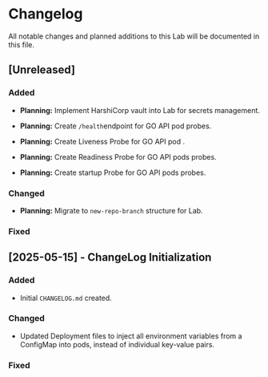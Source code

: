 # Changelog

All notable changes and planned additions to this Lab will be documented in this file.

## [Unreleased]

### Added
-   **Planning:** Implement HarshiCorp vault into Lab for secrets management.

-   **Planning:** Create `/health`endpoint for GO API pod probes.

-   **Planning:** Create Liveness Probe for GO API pod .

-   **Planning:** Create Readiness Probe for GO API pods probes.

-   **Planning:** Create startup Probe for GO API pods probes.


### Changed
-   **Planning:** Migrate to `new-repo-branch` structure for Lab.



### Fixed


## [2025-05-15] - ChangeLog Initialization

### Added
-   Initial `CHANGELOG.md` created.

### Changed
-   Updated Deployment files to inject all environment variables from a ConfigMap into pods, instead of individual key-value pairs.
  
### Fixed